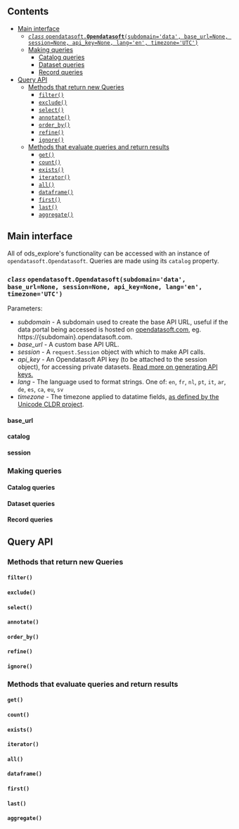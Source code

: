 <!-- omit in toc -->
## Contents
- [Main interface](#main-interface)
  - [_`class`_ `opendatasoft.`__`Opendatasoft`__`(subdomain='data', base_url=None, session=None, api_key=None, lang='en', timezone='UTC')`](#class-opendatasoftopendatasoftsubdomaindata-base_urlnone-sessionnone-api_keynone-langen-timezoneutc)
  - [Making queries](#making-queries)
    - [Catalog queries](#catalog-queries)
    - [Dataset queries](#dataset-queries)
    - [Record queries](#record-queries)
- [Query API](#query-api)
  - [Methods that return new Queries](#methods-that-return-new-queries)
    - [`filter()`](#filter)
    - [`exclude()`](#exclude)
    - [`select()`](#select)
    - [`annotate()`](#annotate)
    - [`order_by()`](#order_by)
    - [`refine()`](#refine)
    - [`ignore()`](#ignore)
  - [Methods that evaluate queries and return results](#methods-that-evaluate-queries-and-return-results)
    - [`get()`](#get)
    - [`count()`](#count)
    - [`exists()`](#exists)
    - [`iterator()`](#iterator)
    - [`all()`](#all)
    - [`dataframe()`](#dataframe)
    - [`first()`](#first)
    - [`last()`](#last)
    - [`aggregate()`](#aggregate)

## Main interface
All of ods_explore's functionality can be accessed with an instance of `opendatasoft.Opendatasoft`. Queries are made using its `catalog` property.

### _`class`_ `opendatasoft.`__`Opendatasoft`__`(subdomain='data', base_url=None, session=None, api_key=None, lang='en', timezone='UTC')`

Parameters:
* _subdomain_ - A subdomain used to create the base API URL, useful if the data portal being accessed is hosted on [opendatasoft.com](https://opendatasoft.com/), eg. https://{subdomain}.opendatasoft.com.
* _base_url_ - A custom base API URL.
* _session_ - A `request.Session` object with which to make API calls.
* _api_key_ - An Opendatasoft API key (to be attached to the session object), for accessing private datasets. [Read more on generating API keys.](https://help.opendatasoft.com/apis/ods-explore-v2/#section/Authentication/Finding-and-generating-API-keys)
* _lang_ - The language used to format strings. One of: `en`, `fr`, `nl`, `pt`, `it`, `ar`, `de`, `es`, `ca`, `eu`, `sv`
* _timezone_ - The timezone applied to datatime fields, [as defined by the Unicode CLDR project](https://github.com/unicode-org/cldr/blob/main/common/bcp47/timezone.xml).

<!-- omit in toc -->
#### __base_url__

<!-- omit in toc -->
#### __catalog__

<!-- omit in toc -->
#### __session__

### Making queries

#### Catalog queries

#### Dataset queries

#### Record queries

## Query API
### Methods that return new Queries
#### `filter()`
#### `exclude()`
#### `select()`
#### `annotate()`
#### `order_by()`
#### `refine()`
#### `ignore()`

### Methods that evaluate queries and return results
#### `get()`
#### `count()`
#### `exists()`
#### `iterator()`
#### `all()`
#### `dataframe()`
#### `first()`
#### `last()`
#### `aggregate()`
